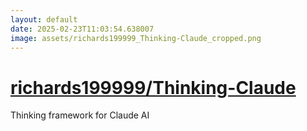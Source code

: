 ```yaml
---
layout: default
date: 2025-02-23T11:03:54.638007
image: assets/richards199999_Thinking-Claude_cropped.png
---
```


# [richards199999/Thinking-Claude](https://github.com/richards199999/Thinking-Claude)

Thinking framework for Claude AI

